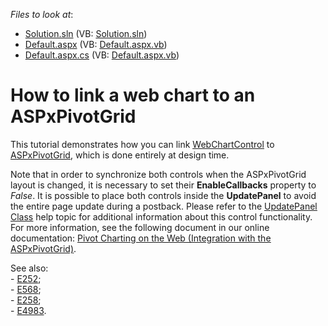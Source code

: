 <!-- default file list -->
*Files to look at*:

* [Solution.sln](./CS/Solution.sln) (VB: [Solution.sln](./VB/Solution.sln))
* [Default.aspx](./CS/WebSite/Default.aspx) (VB: [Default.aspx.vb](./VB/WebSite/Default.aspx.vb))
* [Default.aspx.cs](./CS/WebSite/Default.aspx.cs) (VB: [Default.aspx.vb](./VB/WebSite/Default.aspx.vb))
<!-- default file list end -->
# How to link a web chart to an ASPxPivotGrid


<p>This tutorial demonstrates how you can link <a href="http://documentation.devexpress.com/#XtraCharts/clsDevExpressXtraChartsWebWebChartControltopic"><u>WebChartControl</u></a> to <a href="http://documentation.devexpress.com/#AspNet/clsDevExpressWebASPxPivotGridASPxPivotGridtopic"><u>ASPxPivotGrid</u></a>, which is done entirely at design time.</p><p>Note that in order to synchronize both controls when the ASPxPivotGrid layout is changed, it is necessary to set their <strong>EnableCallbacks</strong> property to <i>False</i>. It is possible to place both controls inside the <strong>UpdatePanel</strong> to avoid the entire page update during a postback. Please refer to the <a href="http://msdn.microsoft.com/en-us/library/system.web.ui.updatepanel.aspx"><u>UpdatePanel Class</u></a> help topic for additional information about this control functionality. <br />
For more information, see the following document in our online documentation: <a href="http://documentation.devexpress.com/XtraCharts/CustomDocument8750.aspx"><u>Pivot Charting on the Web (Integration with the ASPxPivotGrid)</u></a>.</p><p>See also:<br />
- <a href="https://www.devexpress.com/Support/Center/p/E252">E252</a>;<br />
- <a href="https://www.devexpress.com/Support/Center/p/E568">E568</a>;<br />
- <a href="https://www.devexpress.com/Support/Center/p/E258">E258</a>;<br />
- <a href="https://www.devexpress.com/Support/Center/p/E4983">E4983</a>.</p>

<br/>


